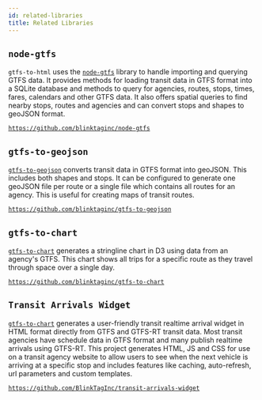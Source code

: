 ```yaml
---
id: related-libraries
title: Related Libraries
---
```


## `node-gtfs`

`gtfs-to-html` uses the [`node-gtfs`](https://github.com/blinktaginc/node-gtfs) library to handle importing and querying GTFS data. It provides methods for loading transit data in GTFS format into a SQLite database and methods to query for agencies, routes, stops, times, fares, calendars and other GTFS data. It also offers spatial queries to find nearby stops, routes and agencies and can convert stops and shapes to geoJSON format.

[`https://github.com/blinktaginc/node-gtfs`](https://github.com/blinktaginc/node-gtfs)

## `gtfs-to-geojson`

[`gtfs-to-geojson`](https://github.com/blinktaginc/gtfs-to-geojson) converts transit data in GTFS format into geoJSON. This includes both shapes and stops. It can be configured to generate one geoJSON file per route or a single file which contains all routes for an agency. This is useful for creating maps of transit routes.

[`https://github.com/blinktaginc/gtfs-to-geojson`](https://github.com/blinktaginc/gtfs-to-geojson)

## `gtfs-to-chart`

[`gtfs-to-chart`](https://github.com/blinktaginc/gtfs-to-chart) generates a stringline chart in D3 using data from an agency's GTFS. This chart shows all trips for a specific route as they travel through space over a single day.

[`https://github.com/blinktaginc/gtfs-to-chart`](https://github.com/blinktaginc/gtfs-to-chart)

## `Transit Arrivals Widget `

[`gtfs-to-chart`](https://github.com/BlinkTagInc/transit-arrivals-widget) generates a user-friendly transit realtime arrival widget in HTML format directly from GTFS and GTFS-RT transit data. Most transit agencies have schedule data in GTFS format and many publish realtime arrivals using GTFS-RT. This project generates HTML, JS and CSS for use on a transit agency website to allow users to see when the next vehicle is arriving at a specific stop and includes features like caching, auto-refresh, url parameters and custom templates.

[`https://github.com/BlinkTagInc/transit-arrivals-widget`](https://github.com/BlinkTagInc/transit-arrivals-widget)
